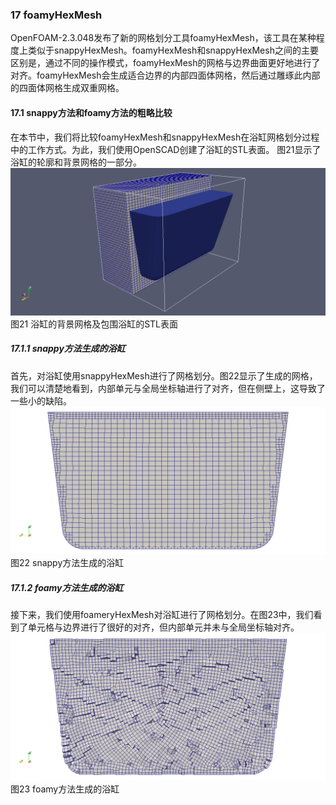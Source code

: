 ### 17 foamyHexMesh
OpenFOAM-2.3.048发布了新的网格划分工具foamyHexMesh，该工具在某种程度上类似于snappyHexMesh。foamyHexMesh和snappyHexMesh之间的主要区别是，通过不同的操作模式，foamyHexMesh的网格与边界曲面更好地进行了对齐。foamyHexMesh会生成适合边界的内部四面体网格，然后通过雕琢此内部的四面体网格生成双重网格。

#### 17.1  snappy方法和foamy方法的粗略比较
在本节中，我们将比较foamyHexMesh和snappyHexMesh在浴缸网格划分过程中的工作方式。为此，我们使用OpenSCAD创建了浴缸的STL表面。
图21显示了浴缸的轮廓和背景网格的一部分。
![figure21](images/21.PNG)
图21 浴缸的背景网格及包围浴缸的STL表面

##### 17.1.1  snappy方法生成的浴缸
首先，对浴缸使用snappyHexMesh进行了网格划分。图22显示了生成的网格，我们可以清楚地看到，内部单元与全局坐标轴进行了对齐，但在侧壁上，这导致了一些小的缺陷。
![figure20](images/20.PNG)
图22 snappy方法生成的浴缸

##### 17.1.2  foamy方法生成的浴缸
接下来，我们使用foameryHexMesh对浴缸进行了网格划分。在图23中，我们看到了单元格与边界进行了很好的对齐，但内部单元并未与全局坐标轴对齐。
![figure22](images/22.PNG)
图23 foamy方法生成的浴缸

